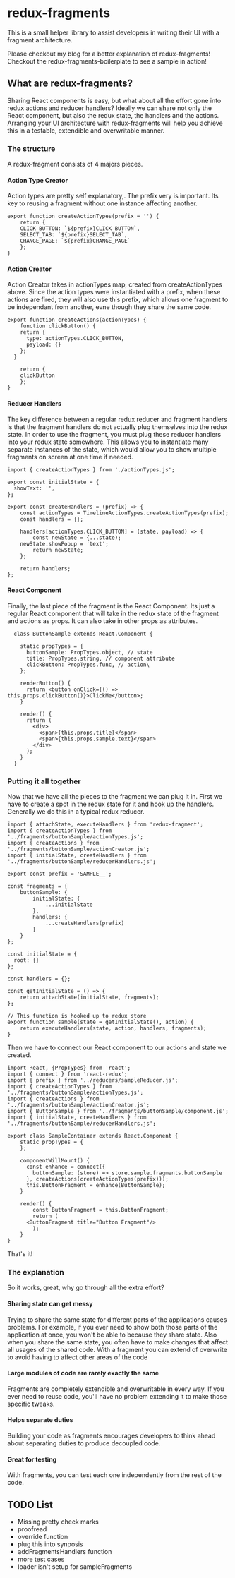 # redux-fragments
This is a small helper library to assist developers in writing their UI with a fragment architecture.

Please checkout my blog <insert link> for a better explanation of redux-fragments!
Checkout the redux-fragments-boilerplate to see a sample in action!

## What are redux-fragments?
Sharing React components is easy, but what about all the effort gone into redux actions and reducer handlers? Ideally we can share not only the React component, but also the redux state, the handlers and the actions. Arranging your UI architecture with redux-fragments will help you achieve this in a testable, extendible and overwritable manner.
### The structure
A redux-fragment consists of 4 majors pieces.
#### Action Type Creator
Action types are pretty self explanatory,. The prefix very is important. Its key to reusing a fragment without one instance affecting another.
```
export function createActionTypes(prefix = '') {
	return {
    CLICK_BUTTON: `${prefix}CLICK_BUTTON`,
    SELECT_TAB: `${prefix}SELECT_TAB`,
    CHANGE_PAGE: `${prefix}CHANGE_PAGE`
	};
}
```

#### Action Creator
Action Creator takes in actionTypes map, created from createActionTypes above. Since the action types were instantiated with a prefix, when these actions are fired, they will also use this prefix, which allows one fragment to be independant from another, evne though they share the same code.
```
export function createActions(actionTypes) {
	function clickButton() {
    return {
      type: actionTypes.CLICK_BUTTON,
      payload: {}
    };
  }

	return {
    clickButton
	};
}
```

#### Reducer Handlers
The key difference between a regular redux reducer and fragment handlers is that the fragment handlers do not actually plug themselves into the redux state. In order to use the fragment, you must plug these reducer handlers into your redux state somewhere. This allows you to instantiate many separate instances of the state, which would allow you to show multiple fragments on screen at one time if needed. 
```
import { createActionTypes } from './actionTypes.js';

export const initialState = {
  showText: '',
};

export const createHandlers = (prefix) => {
	const actionTypes = TimelineActionTypes.createActionTypes(prefix);
	const handlers = {};

	handlers[actionTypes.CLICK_BUTTON] = (state, payload) => {
		const newState = {...state);
    newState.showPopup = 'text';
		return newState;
	};

	return handlers;
};

```
#### React Component
Finally, the last piece of the fragment is the React Component. Its just a regular React component that will take in the redux state of the fragment and actions as props. It can also take in other props as attributes.
```
  class ButtonSample extends React.Component {

    static propTypes = {
      buttonSample: PropTypes.object, // state
      title: PropTypes.string, // component attribute
      clickButton: PropTypes.func, // action\
    };

    renderButton() {
      return <button onClick={() => this.props.clickButton()}>ClickMe</button>;
    }

    render() {
      return (
        <div>
          <span>{this.props.title}</span>
          <span>{this.props.sample.text}</span>
        </div>
      );
    }
  }
```

### Putting it all together
Now that we have all the pieces to the fragment we can plug it in. First we have to create a spot in the redux state for it and hook up the handlers. Generally we do this in a typical redux reducer.
```
import { attachState, executeHandlers } from 'redux-fragment';
import { createActionTypes } from '../fragments/buttonSample/actionTypes.js';
import { createActions } from '../fragments/buttonSample/actionCreator.js';
import { initialState, createHandlers } from '../fragments/buttonSample/reducerHandlers.js';

export const prefix = 'SAMPLE__';

const fragments = {
	buttonSample: {
		initialState: {
			...initialState
		},
		handlers: {
			...createHandlers(prefix)
		}
	}
};

const initialState = {
  root: {}
};

const handlers = {};

const getInitialState = () => {
	return attachState(initialState, fragments);
};

// This function is hooked up to redux store
export function sample(state = getInitialState(), action) {
	return executeHandlers(state, action, handlers, fragments);
}
```

Then we have to connect our React component to our actions and state we created.

```
import React, {PropTypes} from 'react';
import { connect } from 'react-redux';
import { prefix } from '../reducers/sampleReducer.js';
import { createActionTypes } from '../fragments/buttonSample/actionTypes.js';
import { createActions } from '../fragments/buttonSample/actionCreator.js';
import { ButtonSample } from '../fragments/buttonSample/component.js';
import { initialState, createHandlers } from '../fragments/buttonSample/reducerHandlers.js';

export class SampleContainer extends React.Component {
	static propTypes = {
	};

	componentWillMount() {
	  const enhance = connect({
	    buttonSample: (store) => store.sample.fragments.buttonSample
	  }, createActions(createActionTypes(prefix)));
	  this.ButtonFragment = enhance(ButtonSample);
	}

	render() {
		const ButtonFragment = this.ButtonFragment;
		return (
      <ButtonFragment title="Button Fragment"/>
		);
	}
}

```
That's it!

### The explanation
So it works, great, why go through all the extra effort?
#### Sharing state can get messy
Trying to share the same state for different parts of the applications causes problems. For example, if you ever need to show both those parts of the application at once, you won't be able to because they share state. Also when you share the same state, you often have to make changes that affect all usages of the shared code. With a fragment you can extend of overwrite to avoid having to affect other areas of the code
#### Large modules of code are rarely exactly the same
Fragments are completely extendible and overwritable in every way. If you ever need to reuse code, you'll have no problem extending it to make those specific tweaks.
#### Helps separate duties
Building your code as fragments encourages developers to think ahead about separating duties to produce decoupled code.
#### Great for testing 
With fragments, you can test each one independently from the rest of the code.

## TODO List
 * Missing pretty check marks
 * proofread
 * override function
 * plug this into synposis
 * addFragmentsHandlers function
 * more test cases
 * loader isn't setup for sampleFragments